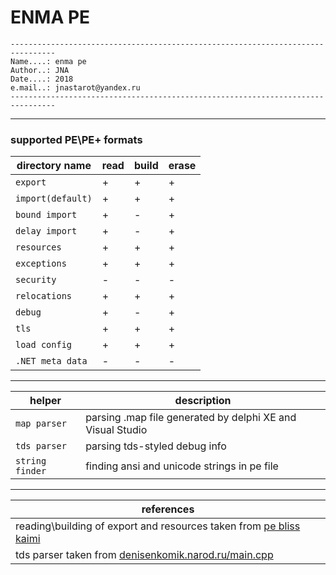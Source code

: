 # ENMA PE #

```
--------------------------------------------------------------------------------
Name....: enma pe
Author..: JNA
Date....: 2018
e.mail..: jnastarot@yandex.ru
--------------------------------------------------------------------------------
```
---
### supported PE\PE+ formats

| directory name | read | build | erase |
| -------------- | ------- | ------- | ------- |
| `export` | + | + | + |
| `import(default)` | + | + | + |
| `bound import` | + | - | + |
| `delay import` | + | - | + |
| `resources` | + | + | + |
| `exceptions` | + | + | + |
| `security` | - | - | - |
| `relocations` | + | + | + |
| `debug` | + | - | + |
| `tls` | + | + | + |
| `load config` | + | + | + |
| `.NET meta data` | - | - | - |

---
| helper | description |
| ------ | ----------- |
| `map parser` | parsing .map file generated by delphi XE and Visual Studio |
| `tds parser` | parsing tds-styled debug info |
| `string finder` | finding ansi and unicode strings in pe file |
---
| references |
| ---------- |
| reading\building of export and resources taken from [pe bliss kaimi](http://kaimi.io/) |
| tds parser taken from [denisenkomik.narod.ru/main.cpp](http://denisenkomik.narod.ru/main.cpp) |

